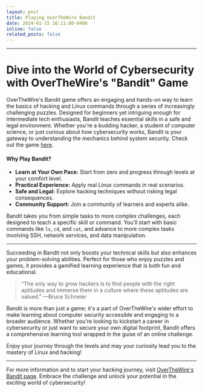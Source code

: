 ```yaml
---
layout: post
title: Playing OverTheWire Bandit
date: 2024-01-15 16:11:00-0400
inline: false
related_posts: false
---
```


---

# Dive into the World of Cybersecurity with OverTheWire's "Bandit" Game

OverTheWire's Bandit game offers an engaging and hands-on way to learn the basics of hacking and Linux commands through a series of increasingly challenging puzzles. Designed for beginners yet intriguing enough for intermediate tech enthusiasts, Bandit teaches essential skills in a safe and legal environment. Whether you're a budding hacker, a student of computer science, or just curious about how cybersecurity works, Bandit is your gateway to understanding the mechanics behind system security. Check out the game [here](https://overthewire.org/wargames/bandit/).

#### Why Play Bandit?

- **Learn at Your Own Pace:** Start from zero and progress through levels at your comfort level.
- **Practical Experience:** Apply real Linux commands in real scenarios.
- **Safe and Legal:** Explore hacking techniques without risking legal consequences.
- **Community Support:** Join a community of learners and experts alike.


Bandit takes you from simple tasks to more complex challenges, each designed to teach a specific skill or command. You'll start with basic commands like `ls`, `cd`, and `cat`, and advance to more complex tasks involving SSH, network services, and data manipulation.

---

Succeeding in Bandit not only boosts your technical skills but also enhances your problem-solving abilities. Perfect for those who enjoy puzzles and games, it provides a gamified learning experience that is both fun and educational.

> "The only way to grow hackers is to find people with the right aptitudes and immerse them in a culture where these aptitudes are valued."
> —Bruce Schneier

Bandit is more than just a game; it's a part of OverTheWire's wider effort to make learning about computer security accessible and engaging to a broader audience. Whether you're looking to kickstart a career in cybersecurity or just want to secure your own digital footprint, Bandit offers a comprehensive learning tool wrapped in the guise of an online challenge.

Enjoy your journey through the levels and may your curiosity lead you to the mastery of Linux and hacking!

---

For more information and to start your hacking journey, visit [OverTheWire's Bandit page](https://overthewire.org/wargames/bandit/). Embrace the challenge and unlock your potential in the exciting world of cybersecurity!
